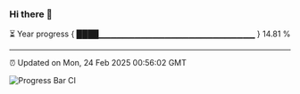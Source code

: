 ### Hi there 👋

⏳ Year progress { ████▁▁▁▁▁▁▁▁▁▁▁▁▁▁▁▁▁▁▁▁▁▁▁▁▁▁ } 14.81 %

---

⏰ Updated on Mon, 24 Feb 2025 00:56:02 GMT

![Progress Bar CI](https://github.com/code-lakshay/GitHub-Actions-Demo/workflows/Progress%20Bar%20CI/badge.svg)

